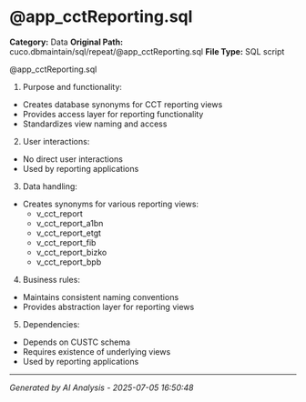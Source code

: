 # @app_cctReporting.sql

**Category:** Data
**Original Path:** cuco.dbmaintain/sql/repeat/@app_cctReporting.sql
**File Type:** SQL script

@app_cctReporting.sql
1. Purpose and functionality:
- Creates database synonyms for CCT reporting views
- Provides access layer for reporting functionality
- Standardizes view naming and access

2. User interactions:
- No direct user interactions
- Used by reporting applications

3. Data handling:
- Creates synonyms for various reporting views:
  - v_cct_report
  - v_cct_report_a1bn
  - v_cct_report_etgt
  - v_cct_report_fib
  - v_cct_report_bizko
  - v_cct_report_bpb

4. Business rules:
- Maintains consistent naming conventions
- Provides abstraction layer for reporting views

5. Dependencies:
- Depends on CUSTC schema
- Requires existence of underlying views
- Used by reporting applications

---
*Generated by AI Analysis - 2025-07-05 16:50:48*
